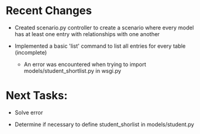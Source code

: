 # Recent Changes

- Created scenario.py controller to create a scenario where every model has at least one entry with relationships with one another

- Implemented a basic 'list' command to list all entries for every table (incomplete)
    - An error was encountered when trying to import models/student_shortlist.py in wsgi.py

# Next Tasks:

- Solve error

- Determine if necessary to define student_shorlist in models/student.py